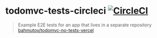 # todomvc-tests-circleci [![CircleCI](https://circleci.com/gh/bahmutov/todomvc-tests-circleci/tree/main.svg?style=svg)](https://circleci.com/gh/bahmutov/todomvc-tests-circleci/tree/main)
> Example E2E tests for an app that lives in a separate repository [bahmutov/todomvc-no-tests-vercel](https://github.com/bahmutov/todomvc-no-tests-vercel)
